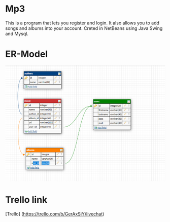 # __Mp3__
This is a program that lets you register and login. It also allows you to add songs and albums into your account. Creted in
NetBeans using Java Swing and Mysql.

# __ER-Model__
![ER-Model](/Mp3/add/ER.png)


# __Trello link__
[Trello] (https://trello.com/b/GerAxSiY/livechat)
